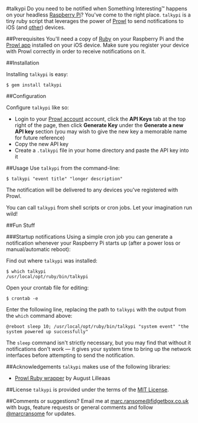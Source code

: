 #talkypi
Do you need to be notified when Something Interesting&trade; happens on your headless [Raspberry Pi](http://www.raspberrypi.org)?  You've come to the right place.  `talkypi` is a tiny ruby script that leverages the power of [Prowl](http://www.prowlapp.com) to send notifications to iOS (and [other](http://www.prowlapp.com/apps.php)) devices.

##Prerequisites
You'll need a copy of [Ruby](http://www.ruby-lang.org) on your Raspberry Pi and the [Prowl app](http://click.linksynergy.com/fs-bin/click?id=tspFh8jh3l4&subid=&offerid=146261.1&type=10&tmpid=3909&RD_PARM1=http%3A%2F%2Fitunes.apple.com%2Fus%2Fapp%2Fprowl-growl-client%2Fid320876271%3Fmt%3D8%2526uo%3D4) installed on your iOS device.  Make sure you register your device with Prowl correctly in order to receive notifications on it.

##Installation

Installing `talkypi` is easy:

```
$ gem install talkypi
```

##Configuration

Configure `talkypi` like so:

* Login to your [Prowl account](http://www.prowlapp.com) account, click the **API Keys** tab at the top right of the page, then click **Generate Key** under the **Generate a new API key** section (you may wish to give the new key a memorable name for future reference)
* Copy the new API key 
* Create a `.talkypi` file in your home directory and paste the API key into it

##Usage
Use `talkypi` from the command-line:

```
$ talkypi "event title" "longer description"
```

The notification will be delivered to any devices you've registered with Prowl.

You can call `talkypi` from shell scripts or cron jobs.  Let your imagination run wild!

##Fun Stuff

###Startup notifications
Using a simple cron job you can generate a notification whenever your Raspberry Pi starts up (after a power loss or manual/automatic reboot):

Find out where `talkypi` was installed:

```
$ which talkypi
/usr/local/opt/ruby/bin/talkypi
```

Open your crontab file for editing:

```shell
$ crontab -e
```

Enter the following line, replacing the path to `talkypi` with the output from the `which` command above:
```
@reboot sleep 10; /usr/local/opt/ruby/bin/talkypi "system event" "the system powered up successfully"
```

The `sleep` command isn't strictly necessary, but you may find that without it notifications don't work &mdash; it gives your system time to bring up the network interfaces before attempting to send the notification.

##Acknowledgements
`talkypi` makes use of the following libraries:
* [Prowl Ruby wrapper](https://github.com/augustl/ruby-prowl) by August Lilleaas

##License
`talkypi` is provided under the terms of the [MIT License](http://opensource.org/licenses/mit-license.php).

##Comments or suggestions?
Email me at [marc.ransome@fidgetbox.co.uk](mailto://marc.ransome@fidgetbox.co.uk) with bugs, feature requests or general comments and follow [@marcransome](http://www.twitter.com/marcransome) for updates.
